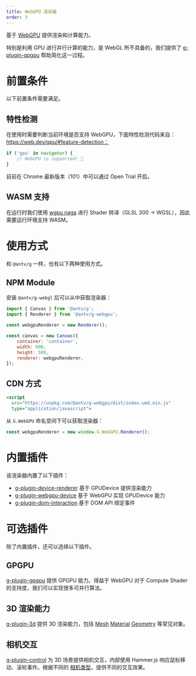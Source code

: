 ```yaml
---
title: WebGPU 渲染器
order: 3
---
```


基于 [WebGPU](https://www.w3.org/TR/webgpu/) 提供渲染和计算能力。

特别是利用 GPU 进行并行计算的能力，是 WebGL 所不具备的，我们提供了 [g-plugin-gpgpu](/zh/docs/plugins/gpgpu) 帮助简化这一过程。

# 前置条件

以下前置条件需要满足。

## 特性检测

在使用时需要判断当前环境是否支持 WebGPU，下面特性检测代码来自：https://web.dev/gpu/#feature-detection：

```js
if ('gpu' in navigator) {
    // WebGPU is supported! 🎉
}
```

目前在 Chrome 最新版本（101）中可以通过 Open Trial 开启。

## WASM 支持

在运行时我们使用 [wgpu naga](https://github.com/gfx-rs/naga) 进行 Shader 转译（GLSL 300 -> WGSL），因此需要运行环境支持 WASM。

# 使用方式

和 `@antv/g` 一样，也有以下两种使用方式。

## NPM Module

安装 `@antv/g-webgl` 后可以从中获取渲染器：

```js
import { Canvas } from '@antv/g';
import { Renderer } from '@antv/g-webgpu';

const webgpuRenderer = new Renderer();

const canvas = new Canvas({
    container: 'container',
    width: 600,
    height: 500,
    renderer: webgpuRenderer,
});
```

## CDN 方式

```html
<script
  src="https://unpkg.com/@antv/g-webgpu/dist/index.umd.min.js"
  type="application/javascript">
```

从 `G.WebGPU` 命名空间下可以获取渲染器：

```js
const webgpuRenderer = new window.G.WebGPU.Renderer();
```

# 内置插件

该渲染器内置了以下插件：

-   [g-plugin-device-renderer](/zh/docs/plugins/device-renderer) 基于 GPUDevice 提供渲染能力
-   [g-plugin-webgpu-device](/zh/docs/plugins/webgpu-device) 基于 WebGPU 实现 GPUDevice 能力
-   [g-plugin-dom-interaction](/zh/docs/plugins/dom-interaction) 基于 DOM API 绑定事件

# 可选插件

除了内置插件，还可以选择以下插件。

## GPGPU

[g-plugin-gpgpu](/zh/docs/plugins/gpgpu) 提供 GPGPU 能力。得益于 WebGPU 对于 Compute Shader 的支持度，我们可以实现很多可并行算法。

## 3D 渲染能力

[g-plugin-3d](/zh/docs/plugins/3d) 提供 3D 渲染能力，包括 [Mesh]() [Material]() [Geometry]() 等常见对象。

## 相机交互

[g-plugin-control](/zh/docs/plugins/control) 为 3D 场景提供相机交互，内部使用 Hammer.js 响应鼠标移动、滚轮事件。根据不同的 [相机类型](/zh/docs/api/camera#%E7%9B%B8%E6%9C%BA%E7%B1%BB%E5%9E%8B)，提供不同的交互效果。
